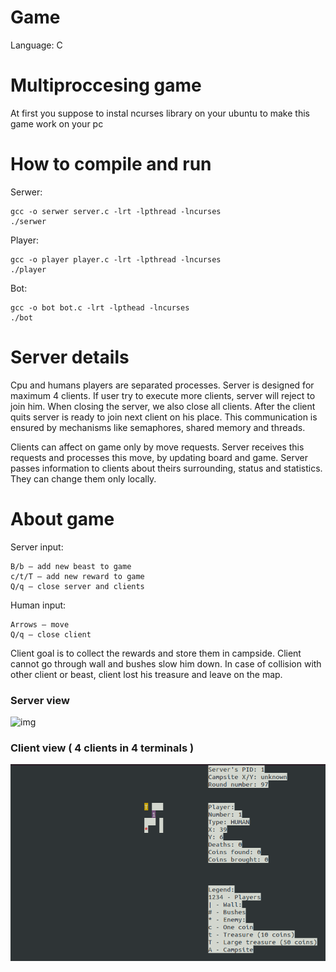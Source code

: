 # Game
Language: C
# Multiproccesing game 
At first you suppose to instal ncurses library on your ubuntu to make this game work on your pc
# How to compile and run
Serwer:
```
gcc -o serwer server.c -lrt -lpthread -lncurses
./serwer
```
Player:
```
gcc -o player player.c -lrt -lpthread -lncurses
./player
```
Bot:
```
gcc -o bot bot.c -lrt -lpthead -lncurses
./bot
```
# Server details
Cpu and humans players are separated processes. Server is designed for maximum 4 clients. If user try to execute more clients, server will reject to join him. When closing the server, we also close all clients. After the client quits server is ready to join next client on his place. This communication is ensured by mechanisms like semaphores, shared memory and threads.

Clients can affect on game only by move requests. Server receives this requests and processes this move, by updating board and game. Server passes information to clients about theirs surrounding, status and statistics. They can change them only locally.

# About game
Server input:
```
B/b – add new beast to game
c/t/T – add new reward to game
Q/q – close server and clients
```
Human input:
```
Arrows – move
Q/q – close client
```
Client goal is to collect the rewards and store them in campside. Client cannot go through wall and bushes slow him down. In case of collision with other client or beast, client lost his treasure and leave on the map. 
### Server view
![img](/Server.png)
### Client view ( 4 clients in 4 terminals ) 
![img](/Klient.png)
